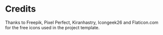 # Credits

Thanks to Freepik, Pixel Perfect, Kiranhastry, Icongeek26 and Flaticon.com for the free icons used in the project template.
